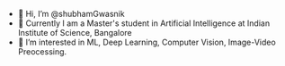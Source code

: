 - 👋 Hi, I’m @shubhamGwasnik
- 🌱 Currently I am a Master's student in Artificial Intelligence at Indian Institute of Science, Bangalore 
- 👀 I’m interested in ML, Deep Learning, Computer Vision, Image-Video Preocessing. 


<!---
shubhamGwasnik/shubhamGwasnik is a ✨ special ✨ repository because its `README.md` (this file) appears on your GitHub profile.
You can click the Preview link to take a look at your changes.
--->

